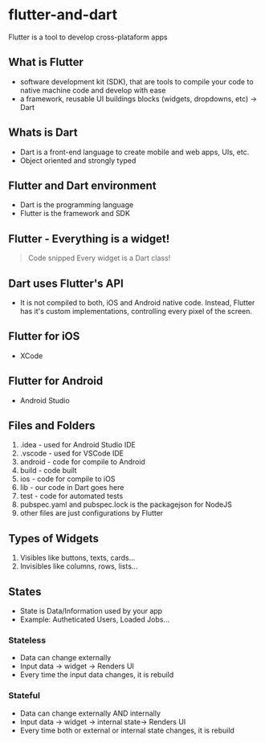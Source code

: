 # flutter-and-dart
Flutter is a tool to develop cross-plataform apps

## What is Flutter
- software development kit (SDK), that are tools to compile your code to native machine code and develop with ease
- a framework, reusable UI buildings blocks (widgets, dropdowns, etc) -> Dart

## Whats is Dart
- Dart is a front-end language to create mobile and web apps, UIs, etc.
- Object oriented and strongly typed

## Flutter and Dart environment
- Dart is the programming language
- Flutter is the framework and SDK

## Flutter - Everything is a widget!
> Code snipped
> Every widget is a Dart class!

## Dart uses Flutter's API
- It is not compiled to both, iOS and Android native code. Instead, Flutter has it's custom implementations, controlling every pixel of the screen.

## Flutter for iOS
- XCode

## Flutter for Android
- Android Studio

## Files and Folders
1. .idea - used for Android Studio IDE
2. .vscode - used for VSCode IDE
3. android - code for compile to Android
4. build - code built
5. ios - code for compile to iOS
6. lib - our code in Dart goes here
7. test - code for automated tests
8. pubspec.yaml and pubspec.lock is the packagejson for NodeJS
9. other files are just configurations by Flutter

## Types of Widgets
1. Visibles like buttons, texts, cards...
2. Invisibles like columns, rows, lists...

## States
- State is Data/Information used by your app
- Example: Autheticated Users, Loaded Jobs...

### Stateless
- Data can change externally
- Input data -> widget -> Renders UI
- Every time the input data changes, it is rebuild

### Stateful
- Data can change externally AND internally
- Input data -> widget -> internal state-> Renders UI
- Every time both or external or internal state changes, it is rebuild